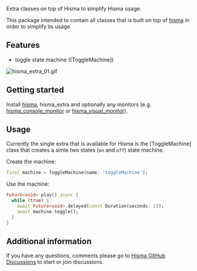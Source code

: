 <!--
This README describes the package. If you publish this package to pub.dev,
this README's contents appear on the landing page for your package.

For information about how to write a good package README, see the guide for
[writing package pages](https://dart.dev/guides/libraries/writing-package-pages).

For general information about developing packages, see the Dart guide for
[creating packages](https://dart.dev/guides/libraries/create-library-packages)
and the Flutter guide for
[developing packages and plugins](https://flutter.dev/developing-packages).
-->

Extra classes on top of Hisma to simplify Hisma usage.

This package intended to contain all classes that is built on top of [hisma](../hisma/) in order to simplify its usage.

## Features

- toggle state machine ([ToggleMachine])

![hisma_extra_01.gif](doc/resources/hisma_extra_01.gif)

## Getting started

Install [hisma](../hisma/), hisma_extra and optionally any monitors (e.g. [hisma_console_monitor](../hisma_console_monitor/) or [hisma_visual_monitor](../hisma_visual_monitor/)).

## Usage

Currently the single extra that is available for Hisma is the [ToggleMachine] class that creates a simle two states (`on` and `off`) state machine.

Create the machine:

```dart
final machine = ToggleMachine(name: 'toggleMachine');
```

Use the machine:

```dart
Future<void> play() async {
  while (true) {
    await Future<void>.delayed(const Duration(seconds: 1));
    await machine.toggle();
  }
}
```

## Additional information

If you have any questions, comments please go to [Hisma GitHub Discussions](https://github.com/tamas-p/hisma/discussions) to start or join discussions.
